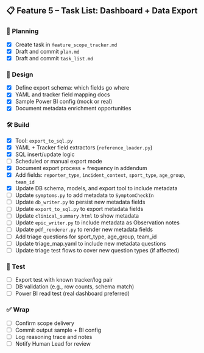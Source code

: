 ## 📋 Feature 5 – Task List: Dashboard + Data Export

### 📁 Planning
- [x] Create task in `feature_scope_tracker.md`
- [x] Draft and commit `plan.md`
- [x] Draft and commit `task_list.md`

### 📐 Design
- [x] Define export schema: which fields go where
- [x] YAML and tracker field mapping docs
- [x] Sample Power BI config (mock or real)
- [x] Document metadata enrichment opportunities

### 🛠 Build
- [x] Tool: `export_to_sql.py`
- [x] YAML + Tracker field extractors (`reference_loader.py`)
- [x] SQL insert/update logic
- [ ] Scheduled or manual export mode
- [x] Document export process + frequency in addendum
- [x] Add fields: `reporter_type`, `incident_context`, `sport_type`, `age_group`, `team_id`
- [x] Update DB schema, models, and export tool to include metadata
- [ ] Update `symptoms.py` to add metadata to `SymptomCheckIn`
- [ ] Update `db_writer.py` to persist new metadata fields
- [ ] Update `export_to_sql.py` to export metadata fields
- [ ] Update `clinical_summary.html` to show metadata
- [ ] Update `epic_writer.py` to include metadata as Observation notes
- [ ] Update `pdf_renderer.py` to render new metadata fields
- [ ] Add triage questions for sport_type, age_group, team_id
- [ ] Update triage_map.yaml to include new metadata questions
- [ ] Update triage test flows to cover new question types (if affected)

### 🧪 Test
- [ ] Export test with known tracker/log pair
- [ ] DB validation (e.g., row counts, schema match)
- [ ] Power BI read test (real dashboard preferred)

### ✅ Wrap
- [ ] Confirm scope delivery
- [ ] Commit output sample + BI config
- [ ] Log reasoning trace and notes
- [ ] Notify Human Lead for review